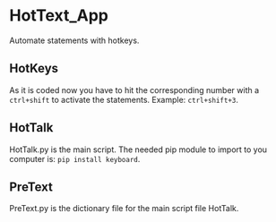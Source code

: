 # HotText_App
Automate statements with hotkeys.

## HotKeys
As it is coded now you have to hit the corresponding number with a `ctrl+shift` to activate the statements. Example: `ctrl+shift+3`.

## HotTalk
HotTalk.py is the main script. The needed pip module to import to you computer is: `pip install keyboard`.

## PreText
PreText.py is the dictionary file for the main script file HotTalk.
